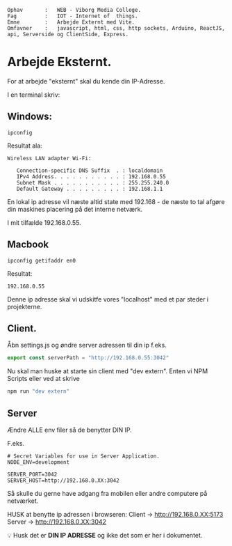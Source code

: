 ```
Ophav       :   WEB - Viborg Media College.
Fag         :   IOT - Internet of  things.
Emne        :   Arbejde Externt med Vite.
Omfavner    :   javascript, html, css, http sockets, Arduino, ReactJS, api, Serverside og ClientSide, Express.
```


# Arbejde Eksternt.

For at arbejde "eksternt" skal du kende din IP-Adresse.

I en terminal skriv:

## Windows:
```
ipconfig
```

Resultat ala:
```
Wireless LAN adapter Wi-Fi:

   Connection-specific DNS Suffix  . : localdomain
   IPv4 Address. . . . . . . . . . . : 192.168.0.55
   Subnet Mask . . . . . . . . . . . : 255.255.240.0
   Default Gateway . . . . . . . . . : 192.168.1.1
```

En lokal ip adresse vil næste altid state med 192.168 - de næste to tal afgøre din maskines placering på det interne netværk.

I mit tilfælde 192.168.0.55.

## Macbook
```
ipconfig getifaddr en0
```

Resultat:
```
192.168.0.55
```

Denne ip adresse skal vi udskitfe vores "localhost" med et par steder i projekterne.

## Client.

Åbn settings.js og øndre server adressen til din ip f.eks.

```javascript
export const serverPath = "http://192.168.0.55:3042"
```

Nu skal man huske at starte sin client med "dev extern". Enten vi NPM Scripts eller ved at skrive

```javascript
npm run "dev extern"
```

## Server

Ændre ALLE env filer så de benytter DIN IP.

F.eks.
```
# Secret Variables for use in Server Application.
NODE_ENV=development

SERVER_PORT=3042
SERVER_HOST=http://192.168.0.XX:3042
```

Så skulle du gerne have adgang fra mobilen eller andre computere på netværket.

HUSK at benytte ip adressen i browseren: 
Client -> http://192.168.0.XX:5173
Server -> http://192.168.0.XX:3042

:bulb: Husk det er **DIN IP ADRESSE** og ikke det som er her i dokumentet.